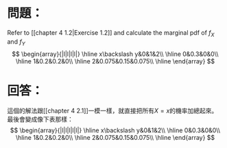 # 問題：
Refer to [[chapter 4 1.2|Exercise 1.2]] and calculate the marginal pdf of $f_X$ and $f_Y$
$$
\begin{array}{|l|l|l|l|}
\hline
x\backslash y&0&1&2\\
\hline
0&0.3&0&0\\
\hline
1&0.2&0.2&0\\
\hline
2&0.075&0.15&0.075\\
\hline
\end{array}
$$
# 回答：
這個的解法跟[[chapter 4 2.1]]一模一樣，就直接把所有$X=x$的機率加總起來。
最後會變成像下表那樣：
$$
\begin{array}{|l|l|l|l|l|}
\hline
x\backslash y&0&1&2\\
\hline
0&0.3&0&0\\
\hline
1&0.2&0.2&0\\
\hline
2&0.075&0.15&0.075\\
\hline
\end{array}
$$
